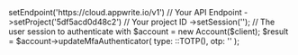 <?php

use Appwrite\Client;
use Appwrite\Services\Account;
use Appwrite\Enums\;

$client = (new Client())
    ->setEndpoint('https://cloud.appwrite.io/v1') // Your API Endpoint
    ->setProject('5df5acd0d48c2') // Your project ID
    ->setSession(''); // The user session to authenticate with

$account = new Account($client);

$result = $account->updateMfaAuthenticator(
    type: ::TOTP(),
    otp: '<OTP>'
);